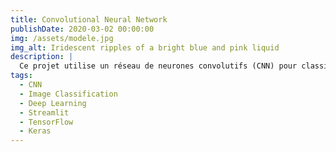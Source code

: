 ```yaml
---
title: Convolutional Neural Network
publishDate: 2020-03-02 00:00:00
img: /assets/modele.jpg
img_alt: Iridescent ripples of a bright blue and pink liquid
description: |
  Ce projet utilise un réseau de neurones convolutifs (CNN) pour classifier des images radiographiques en normal ou anormal (pneumonie). L'application permet aux utilisateurs de télécharger des scans et d'obtenir instantanément des prédictions basées sur un modèle entraîné. Les technologies clés incluent TensorFlow, Keras et Streamlit.
tags:
  - CNN
  - Image Classification
  - Deep Learning
  - Streamlit
  - TensorFlow
  - Keras
---
```


